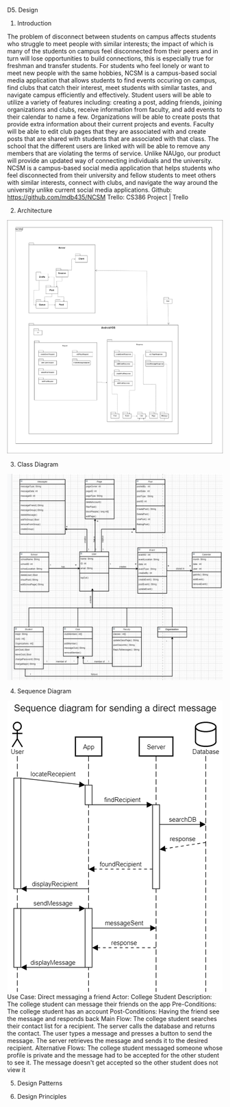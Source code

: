 D5. Design


1. Introduction


The problem of disconnect between students on campus affects students who struggle to meet people with similar interests; the impact of which is many of the students on campus feel disconnected from their peers and in turn will lose opportunities to build connections, this is especially true for freshman and transfer students. For students who feel lonely or want to meet new people with the same hobbies, NCSM is a campus-based social media application that allows students to find events occuring on campus, find clubs that catch their interest, meet students with similar tastes, and navigate campus efficiently and effectively. Student users will be able to utilize a variety of features including: creating a post, adding friends, joining organizations and clubs, receive information from faculty, and add events to their calendar to name a few. Organizations will be able to create posts that provide extra information about their current projects and events. Faculty will be able to edit club pages that they are associated with and create posts that are shared with students that are associated with that class. The school that the different users are linked with will be able to remove any members that are violating the terms of service. Unlike NAUgo, our product will provide an updated way of connecting individuals and the university. NCSM is a campus-based social media application that helps students who feel disconnected from their university and fellow students to meet others with similar interests, connect with clubs, and navigate the way around the university unlike current social media applications.
Github: https://github.com/mdb435/NCSM
Trello:  CS386 Project | Trello


2. Architecture

![User Interface1](architectureDiagramD5.jpg)




3. Class Diagram


![User Interface1](classDiagramD5.png)



4. Sequence Diagram

![User Interface1](sequenceDiagramD5.png)
Use Case: Direct messaging a friend
Actor: College Student
Description: The college student can message their friends on the app
Pre-Conditions: The college student has an account
Post-Conditions: Having the friend see the message and responds back
Main Flow:
The college student searches their contact list for a recipient.
The server calls the database and returns the contact.
The user types a message and presses a button to send the message.
The server retrieves the message and sends it to the desired recipient.
Alternative Flows:
The college student messaged someone whose profile is private and the message had to be accepted for the other student to see it.
The message doesn't get accepted so the other student does not view it


5. Design Patterns



6. Design Principles
